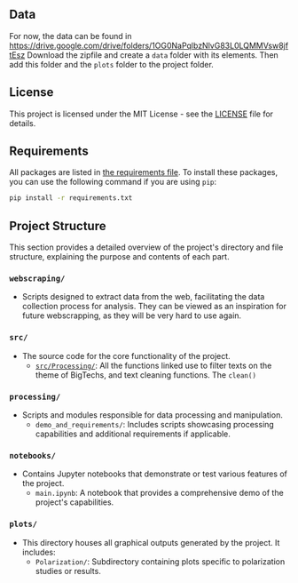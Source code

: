## Data

For now, the data can be found in https://drive.google.com/drive/folders/1OG0NaPqlbzNlvG83L0LQMMVsw8jftEsz
Download the zipfile and create a `data` folder with its elements. 
Then add this folder and the `plots` folder to the project folder.

## License
This project is licensed under the MIT License - see the [LICENSE](LICENSE) file for details.

## Requirements

All packages are listed in [the requirements file](requirements.txt). To install these packages, you can use the following command if you are using `pip`:

```bash
pip install -r requirements.txt
```

## Project Structure

This section provides a detailed overview of the project's directory and file structure, explaining the purpose and contents of each part.

### `webscraping/`

- Scripts designed to extract data from the web, facilitating the data collection process for analysis. They can be viewed as an inspiration for future webscrapping, as they will be very hard to use again. 

### `src/`

- The source code for the core functionality of the project.
  - [`src/Processing/`](src/Processing/): All the functions linked use to filter texts on the theme of BigTechs, and text cleaning functions. The ```clean()``` 

### `processing/`

- Scripts and modules responsible for data processing and manipulation.
  - `demo_and_requirements/`: Includes scripts showcasing processing capabilities and additional requirements if applicable.

### `notebooks/`

- Contains Jupyter notebooks that demonstrate or test various features of the project.
  - `main.ipynb`: A notebook that provides a comprehensive demo of the project's capabilities.

### `plots/`

- This directory houses all graphical outputs generated by the project. It includes:
  - `Polarization/`: Subdirectory containing plots specific to polarization studies or results.



